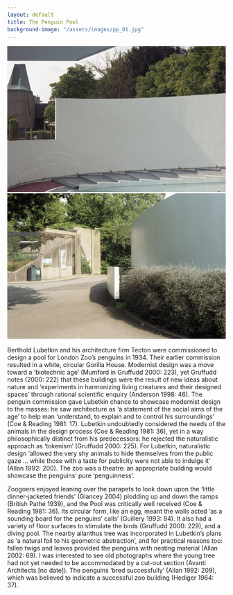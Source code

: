 ```yaml
---
layout: default
title: The Penguin Pool
background-image: "/assets/images/pp_01.jpg"
---
```


![pp](/assets/images/pp_01.jpg)
![pp](/assets/images/pp_02.jpg)

Berthold Lubetkin and his architecture firm Tecton were commissioned to design a pool for London Zoo’s penguins in 1934. Their earlier commission resulted in a white, circular Gorilla House. Modernist design was a move toward a ‘biotechnic age’ (Mumford in Gruffudd 2000: 223), yet Gruffudd notes (2000: 222) that these buildings were the result of new ideas about nature and ‘experiments in harmonizing living creatures and their designed spaces’ through rational scientific enquiry (Anderson 1998: 46). The penguin commission gave Lubetkin chance to showcase modernist design to the masses: he saw architecture as ‘a statement of the social aims of the age’ to help man ‘understand, to explain and to control his surroundings’ (Coe & Reading 1981: 17). Lubetkin undoubtedly considered the needs of the animals in the design process (Coe & Reading 1981: 36), yet in a way philosophically distinct from his predecessors: he rejected the naturalistic approach as ‘tokenism’ (Gruffudd 2000: 225). For Lubetkin, naturalistic design ‘allowed the very shy animals to hide themselves from the public gaze … while those with a taste for publicity were not able to indulge it’ (Allan 1992: 200). The zoo was a theatre: an appropriate building would showcase the penguins’ pure ‘penguinness’.

Zoogoers enjoyed leaning over the parapets to look down upon the ‘little dinner-jacketed friends’ (Glancey 2004) plodding up and down the ramps (British Pathé 1939), and the Pool was critically well received (Coe & Reading 1981: 36). Its circular form, like an egg, meant the walls acted ‘as a sounding board for the penguins’ calls’ (Guillery 1993: 84). It also had a variety of floor surfaces to stimulate the birds (Gruffudd 2000: 229), and a diving pool. The nearby ailanthus tree was incorporated in Lubetkin’s plans as ‘a natural foil to his geometric abstraction’, and for practical reasons too: fallen twigs and leaves provided the penguins with nesting material (Allan 2002: 69). I was interested to see old photographs where the young tree had not yet needed to be accommodated by a cut-out section (Avanti Architects [no date]). The penguins ‘bred successfully’ (Allan 1992: 209), which was believed to indicate a successful zoo building (Hediger 1964: 37).
